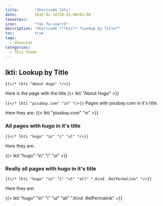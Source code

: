 ```yaml
---
title:       "Shortcode lkti"
date:        2018-01-18T20:01:00+01:00
teaserpic:
icon:        "fas fa-search"
description: "Shortcode **lkti** *Lookup by Title*"
toc:         true
tags:
  - Showcase
categories:
  - This Theme
---
```



## lkti: Lookup by Title

`{{</* lkti "About Hugo" */>}}`

Here is the page with the title {{< lkti "About Hugo" >}}



`{{</* lkti "pixabay.com" "in" */>}}`
Pages with pixabay.com in it's title. 

Here they are: {{< lkti "pixabay.com" "in" >}}
 


### All pages with hugo in it's title

`{{</* lkti "hugo" "in" "i" "ul" */>}}`

Here they are: 

{{< lkti "hugo" "in" "i" "ul" >}}



### Really all pages with hugo in it's title

`{{</* lkti "hugo" "in" "i" "ul" "all" ".Kind .RelPermalink" */>}}`

Here they are: 

{{< lkti "hugo" "in" "i" "ul" "all" ".Kind .RelPermalink" >}}

